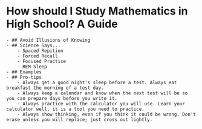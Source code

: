 # How should I Study Mathematics in High School? A Guide
	- ## Avoid Illusions of Knowing
	- ## Science Says...
		- Spaced Repition
		- Forced Recall
		- Focused Practice
		- REM Sleep
	- ## Examples
	- ## Pro-tips
		- Always get a good night's sleep before a test. Always eat breakfast the morning of a test day.
		- Always keep a calendar and know when the next test will be so you can prepare days before you write it.
		- Always practice with the calculator you will use. Learn your calculator well, it is a tool you need to practice.
		- Always show thinking, even if you think it could be wrong. Don't erase unless you will replace; just cross out lightly.